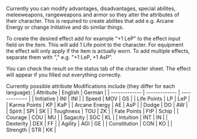 Currently you can modify advantages, disadvantages, special abilites, meleeweapons, rangeweapons and armor so they alter the attributes of their character.
This is required to create abilites that add e.g. Arcane Energy or change Initiative and do similar things.

To create the desired effect add for example "+1 LeP" to the effect input field on the item. This will add 1 Life point to the character. For equipment the effect will only apply if the item is actually worn. To add multiple effects, separate them with "," e.g. "+1 LeP, +1 AsP".

You can check the result on the status tab of the character sheet. The effect will appear if you filled out everything correctly.

Currently possible attribute Modifications include (they differ for each language):
| Attribute | English | German | 
| ------------- | ------------- | ------------- |
| Initiative | INI | INI |
| Speed | MOV | GS |
| Life Points | LP | LeP |
| Karma Points | KP | KaP |
| Arcane Energy | AE | AsP |
| Dodge | DO | AW |
| Spirit | SPI | SK |
| Toughness | TOU | ZK |
| Fate Points | FtP | Schip |
| Courage | COU | MU |
| Sagacity | SGC | KL |
| Intuition | INT | IN |
| Dexterity | DEX | FF |
| Agility | AGI | GE |
| Constitution | CON | KO |
| Strength | STR | KK |





